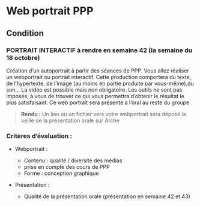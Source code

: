 # Web portrait PPP

## Condition

### PORTRAIT INTERACTIF à rendre en semaine 42 (la semaine du 18 octobre)

Création d’un autoportrait à partir des séances de PPP. Vous allez réaliser un webportrait ou portrait interactif. Cette production comportera du texte, de l’hypertexte, de l’image (au moins en partie produite par vous-même),du son… La vidéo est possible mais non obligatoire. Les outils ne sont pas imposés, à vous de trouver ce qui vous permettra d’obtenir le résultat le plus satisfaisant. Ce web portrait sera présenté à l’oral au reste du groupe

> **Rendu :** Un lien ou un fichier vers votre webportrait sera déposé la veille de la présentation orale sur Arche

### Critères d’évaluation :

* Webportrait :
  * Contenu : qualité / diversité des médias
  * prise en compte des cours de PPP
  * Forme : conception graphique 

* Présentation :
  * Qualité de la présentation orale (présentation en semaine 42 et 43)
